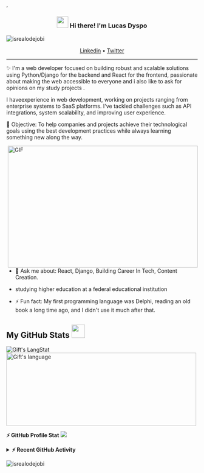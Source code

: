 ,<!-- Heading -->
<h3 align="center"><img src = "https://raw.githubusercontent.com/MartinHeinz/MartinHeinz/master/wave.gif" width = 30px> Hi there! I'm Lucas Dyspo</h3>

<!-- Profile Views -->

<p align="left"> <img src="https://komarev.com/ghpvc/?username=lucasdyspo&label=Profile%20views&color=0e75b6&style=flat" alt="isrealodejobi" />
</p>

<p align="center">
  <a href="https://www.linkedin.com/in/lucas-ferreira-84a697220/">Linkedin</a> •
  <a href="https://twitter.com/laucasnuggft_">Twitter</a>
</p>

 <!-- About section -->

---
✨ I'm a web developer focused on building robust and scalable solutions using Python/Django for the backend and React for the frontend, passionate about making the web accessible to everyone and i also like to ask for opinions on my study projects
. 

I haveexperience in web development, working on projects ranging from enterprise systems to SaaS platforms. I've tackled challenges such as API integrations, system scalability, and improving user experience.

🎯 Objective:
To help companies and projects achieve their technological goals using the best development practices while always learning something new along the way.


<!-- code gif-->
<img align="right" alt="GIF" src="./code.gif" width="500" height="320" />


- 💬 Ask me about: React, Django, Building Career In Tech, Content Creation.
  
- studying higher education at a federal educational institution 

- ⚡ Fun fact: My first programming language was Delphi, reading an old book a long time ago, and I didn't use it much after that.

<!-- About section: END -->


<!-- Conecct section -->



 <!-- Conecct section: END -->
 
  <!-- GitHub section -->

 ##  My GitHub Stats <img src = "https://i.pinimg.com/originals/65/c4/f4/65c4f452571be1261e9c623f7da488ac.gif" width = 35px> 
 
 <div>
   <img align="center" src="https://github-readme-streak-stats.herokuapp.com/?user=lucasdyspo" alt="Gift's LangStat" />
  <img align="center" src="https://github-readme-stats.vercel.app/api/top-langs?username=lucasdyspo&langs_count=10&show_icons=true&locale=en&layout=compact&theme=light" alt="Gift's language" height="192px"  width="500px"/>
</div>


  <b>:zap: GitHub Profile Stat</b>
  <img src="https://github-readme-stats.anuraghazra1.vercel.app/api?username=lucasdyspo&show_icons=true" />
<details>
  <summary><b>⚡ Recent GitHub Activity</b></summary>
  <br/>
   <a href="https://github.com/lucasdyspo/"><img alt="Gift' Activity Graph" src="https://activity-graph.herokuapp.com/graph?username=lucasdyspo&custom_title=Gift's%20Contribution%20Graph&theme=react-dark" /></a>
  <br/>
</details>

<!-- GitHub section: END -->

<!-- Profile Views -->

<p align="left"> <img src="https://komarev.com/ghpvc/?username=lucasdyspo&label=Profile%20views&color=0e75b6&style=flat" alt="isrealodejobi" />
</p>

<!-- THE END -->


<!--
**lauragift21/lauragift21** is a ✨ _special_ ✨ repository because its `README.md` (this file) appears on your GitHub profile.

Here are some ideas to get you started:

- 🔭 I’m currently working on ...
- 🌱 I’m currently learning ...
- 👯 I’m looking to collaborate on ...
- 🤔 I’m looking for help with ...
- 💬 Ask me about ...
- 📫 How to reach me: ...
- 😄 Pronouns: ...
- ⚡ Fun fact: ...
-->
